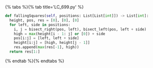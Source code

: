 {% tabs %}{% tab title='LC_699.py' %}

```py
def fallingSquares(self, positions: List[List[int]]) -> List[int]:
  height, pos, res = [0], [0], [0]
  for left, side in positions:
    i, j = bisect_right(pos, left), bisect_left(pos, left + side)
    high = max(height[i - 1: j] or [0]) + side
    pos[i:j] = [left, left + side]
    height[i:j] = [high, height[j - 1]]
    res.append(max(res[-1], high))
  return res[1:]
```

{% endtab %}{% endtabs %}
